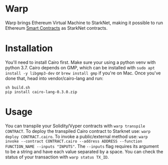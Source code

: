 # Warp

Warp brings Ethereum Virtual Machine to StarkNet, making it possible to run Ethereum [Smart Contracts](https://ethereum.org/en/developers/docs/smart-contracts/) as StarkNet contracts.

# Installation

You'll need to install Cairo first. Make sure your using a python venv with python 3.7. Cairo depends on GMP, which can be installed with `sudo apt install -y libgmp3-dev` or `brew install gmp` if you're on Mac. Once you've done that, head into vendor/cairo-lang and run:
```
sh build.sh
pip install cairo-lang-0.3.0.zip
```

# Usage

You can transpile your Solidity/Vyper contracts with `warp transpile CONTRACT`. To deploy the transpiled Cairo contract to Starknet use: `warp deploy CONTRACT.cairo`. To invoke a public/external method use: `warp invoke --contract CONTRACT.cairo --address ADDRESS --function FUNCTION_NAME --inputs "INPUTS"`. The `--inputs` flag requires its argument to be a string and have each value separated by a space. You can check the status of your transaction with `warp status TX_ID`.
